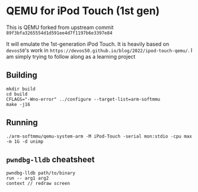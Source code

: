 # QEMU for iPod Touch (1st gen)
This is QEMU forked from upstream commit `89f3bfa3265554d1d591ee4d7f1197b6e3397e84`

It will emulate the 1st-generation iPod Touch. It is heavily based on `devos50`'s work in `https://devos50.github.io/blog/2022/ipod-touch-qemu/`. I am simply trying to follow along as a learning project

## Building

	mkdir build
	cd build
	CFLAGS="-Wno-error" ../configure --target-list=arm-softmmu
	make -j16

## Running

	./arm-softmmu/qemu-system-arm -M iPod-Touch -serial mon:stdio -cpu max -m 1G -d unimp

## `pwndbg-lldb` cheatsheet

	pwndbg-lldb path/to/binary
	run -- arg1 arg2
	context // redraw screen
